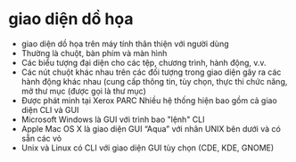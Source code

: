 # giao diện dồ họa
- giao diện dồ họa trên máy tính thân thiện với người dùng
- Thường là chuột, bàn phím và màn hình
- Các biểu tượng đại diện cho các tệp, chương trình, hành động, v.v.
- Các nút chuột khác nhau trên các đối tượng trong giao diện gây ra các hành động khác nhau (cung cấp thông tin, tùy chọn, thực thi chức năng, mở thư mục (được gọi là thư mục)
- Được phát minh tại Xerox PARC
Nhiều hệ thống hiện bao gồm cả giao diện CLI và GUI
- Microsoft Windows là GUI với trình bao "lệnh" CLI
- Apple Mac OS X là giao diện GUI “Aqua” với nhân UNIX bên dưới và có sẵn các vỏ
- Unix và Linux có CLI với giao diện GUI tùy chọn (CDE, KDE, GNOME)

